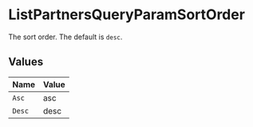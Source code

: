 # ListPartnersQueryParamSortOrder

The sort order. The default is `desc`.


## Values

| Name   | Value  |
| ------ | ------ |
| `Asc`  | asc    |
| `Desc` | desc   |